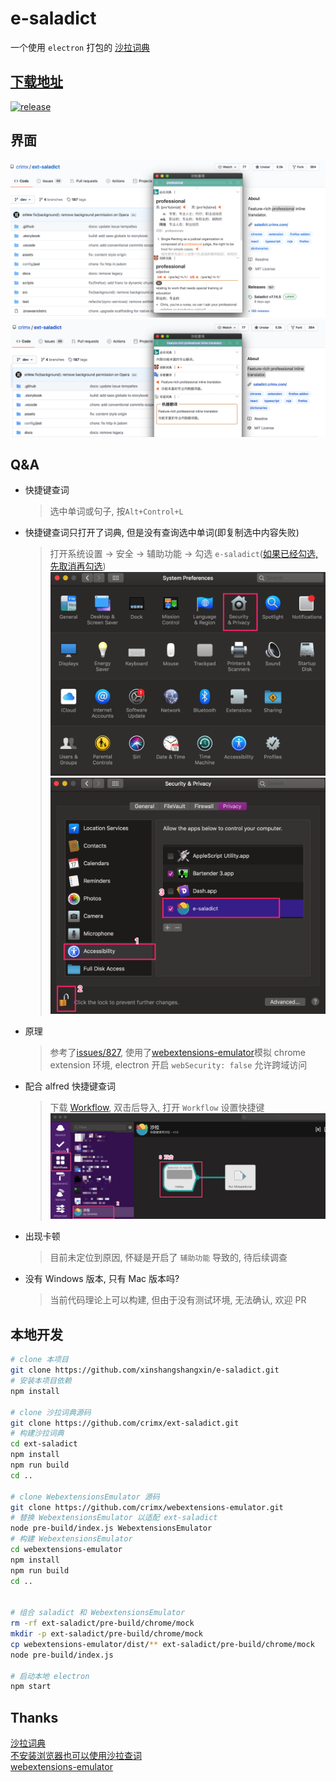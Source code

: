 # e-saladict

一个使用 `electron` 打包的 [沙拉词典](https://github.com/crimx/ext-saladict)

## [下载地址](https://github.com/xinshangshangxin/e-saladict/releases)

[![release](https://img.shields.io/github/v/release/xinshangshangxin/e-saladict)](https://github.com/xinshangshangxin/e-saladict/releases)

## 界面

![assets](./assets/5.png)
![assets](./assets/4.png)  

## Q&A

- 快捷键查词

  > 选中单词或句子, 按`Alt+Control+L`

- 快捷键查词只打开了词典, 但是没有查询选中单词(即复制选中内容失败)

  > 打开系统设置 -> 安全 -> 辅助功能 -> 勾选 `e-saladict`([如果已经勾选, 先取消再勾选](https://github.com/octalmage/robotjs/issues/535))
  > ![assets](./assets/2.png)  
  > ![assets](./assets/1.png)

- 原理

  > 参考了[issues/827](https://github.com/crimx/ext-saladict/issues/827), 使用了[webextensions-emulator](https://github.com/crimx/webextensions-emulator)模拟 chrome extension 环境, electron 开启 `webSecurity: false` 允许跨域访问

- 配合 alfred 快捷键查词

  > 下载 [Workflow](./assets/e-saladict.alfredworkflow), 双击后导入, 打开 `Workflow` 设置快捷键
  > ![assets](./assets/3.png)

- 出现卡顿

  > 目前未定位到原因, 怀疑是开启了 `辅助功能` 导致的, 待后续调查

- 没有 Windows 版本, 只有 Mac 版本吗?

  > 当前代码理论上可以构建, 但由于没有测试环境, 无法确认, 欢迎 PR

## 本地开发

```bash
# clone 本项目
git clone https://github.com/xinshangshangxin/e-saladict.git
# 安装本项目依赖
npm install

# clone 沙拉词典源码
git clone https://github.com/crimx/ext-saladict.git
# 构建沙拉词典
cd ext-saladict
npm install
npm run build
cd ..

# clone WebextensionsEmulator 源码
git clone https://github.com/crimx/webextensions-emulator.git
# 替换 WebextensionsEmulator 以适配 ext-saladict
node pre-build/index.js WebextensionsEmulator
# 构建 WebextensionsEmulator
cd webextensions-emulator
npm install
npm run build
cd ..


# 组合 saladict 和 WebextensionsEmulator
rm -rf ext-saladict/pre-build/chrome/mock
mkdir -p ext-saladict/pre-build/chrome/mock
cp webextensions-emulator/dist/** ext-saladict/pre-build/chrome/mock
node pre-build/index.js

# 启动本地 electron
npm start
```

## Thanks

[沙拉词典](https://github.com/crimx/ext-saladict)  
[不安装浏览器也可以使用沙拉查词](https://github.com/crimx/ext-saladict/issues/827)  
[webextensions-emulator](https://github.com/crimx/webextensions-emulator)
